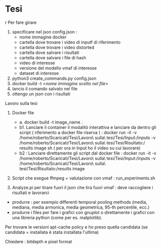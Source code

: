 # Tesi
r
Per fare girare  
1. specificare  nel json config.json : 
    - nome immagine docker 
    - cartella dove trovare i video di inputf di riferimento
    - cartella dove trovare i video distorted
    - cartella dove salvare i risultati
    - cartella dove salvare i file di hash
    - video di interesse
    - versione del modello vmaf di interesse
    - dataset di interesse
2. python3 create_commands.py config.json
3. docker build -t <_nome immagine scelto nel file_>
4. lancio il comando salvato nel file 
5. ottengo un json con i risultati





Lavoro sulla tesi 
1. Docker file 
    - a. docker build -t image_name .
    - b1. Lanciare il container il modalitò interattiva e lanciare da dentro gli script ( riferimento a docker file riserva ) : docker run -it -v /home/roberto/Scaricati/Tesi/Lavoro\ sulla\ tesi/Tesi/Input:/inputs -v /home/roberto/Scaricati/Tesi/Lavoro\ sulla\ tesi/Tesi/Risultato:/
    results image sh ( per ora in Input ho il video su cui lavorare)
    - b2 : Lanciare direttamente gli script dal docker file :  docker run -it   -v /home/roberto/Scaricati/Tesi/Lavoro\ sulla\ tesi/Tesi/Input:/inputs   -v /home/roberto/Scaricati/Tesi/Lavoro\ sulla\ tesi/Tesi/Risultato:/results   image

2. Script che esegue ffmpeg + valutazione con vmaf : run_experiments.sh
3. Analyze.pi per tirare fuori il json che tira fuori vmaf : deve raccogliere  i risultati e lavorarci
- produrre : per esempio differenti temporal pooling methods (media, mediana, media armonica, media geometrica, 95-th percentile, ecc.) 
- produrre i files per fare i grafici con gnuplot  o direttamente i grafici con una libreria python (come per es. matplotlib).


Per trovare le versioni
apt-cache policy <libreria> e ho preso quella candidata (se candidata = installata è stata installata l'ultima)


Chiedere : bitdepth e pixel format